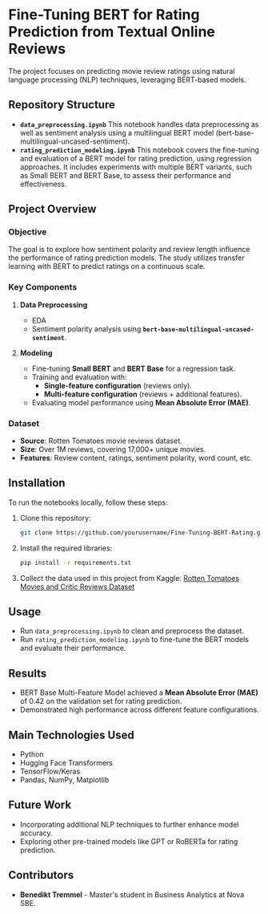 # Fine-Tuning BERT for Rating Prediction from Textual Online Reviews

The project focuses on predicting movie review ratings using natural language processing (NLP) techniques, leveraging BERT-based models.

## Repository Structure

- **`data_preprocessing.ipynb`**
  This notebook handles data preprocessing as well as sentiment analysis using a multilingual BERT model (bert-base-multilingual-uncased-sentiment). 
- **`rating_prediction_modeling.ipynb`**
  This notebook covers the fine-tuning and evaluation of a BERT model for rating prediction, using regression approaches. It includes experiments with multiple BERT variants, such as Small BERT and BERT Base, to assess their
  performance and effectiveness.
  
## Project Overview

### Objective
The goal is to explore how sentiment polarity and review length influence the performance of rating prediction models. The study utilizes transfer learning with BERT to predict ratings on a continuous scale.

### Key Components
1. **Data Preprocessing**  
   - EDA  
   - Sentiment polarity analysis using **`bert-base-multilingual-uncased-sentiment`**.  

2. **Modeling**  
   - Fine-tuning **Small BERT** and **BERT Base** for a regression task.  
   - Training and evaluation with:  
     - **Single-feature configuration** (reviews only).  
     - **Multi-feature configuration** (reviews + additional features).  
   - Evaluating model performance using **Mean Absolute Error (MAE)**. 

### Dataset
- **Source**: Rotten Tomatoes movie reviews dataset.
- **Size**: Over 1M reviews, covering 17,000+ unique movies.
- **Features**: Review content, ratings, sentiment polarity, word count, etc.

## Installation

To run the notebooks locally, follow these steps:

1. Clone this repository:
   ```bash
   git clone https://github.com/yourusername/Fine-Tuning-BERT-Rating.git

2. Install the required libraries:
   ```bash
   pip install -r requirements.txt

3. Collect the data used in this project from Kaggle:
   [Rotten Tomatoes Movies and Critic Reviews Dataset](https://www.kaggle.com/datasets/stefanoleone992/rotten-tomatoes-movies-and-critic-reviews-dataset?resource=download&select=rotten_tomatoes_critic_reviews.csv)


## Usage

- Run `data_preprocessing.ipynb` to clean and preprocess the dataset.
- Run `rating_prediction_modeling.ipynb` to fine-tune the BERT models and evaluate their performance.

## Results

- BERT Base Multi-Feature Model achieved a **Mean Absolute Error (MAE)** of 0.42 on the validation set for rating prediction.
- Demonstrated high performance across different feature configurations.

## Main Technologies Used

- Python
- Hugging Face Transformers
- TensorFlow/Keras
- Pandas, NumPy, Matplotlib

## Future Work

- Incorporating additional NLP techniques to further enhance model accuracy.
- Exploring other pre-trained models like GPT or RoBERTa for rating prediction.

## Contributors

- **Benedikt Tremmel** - Master's student in Business Analytics at Nova SBE.

